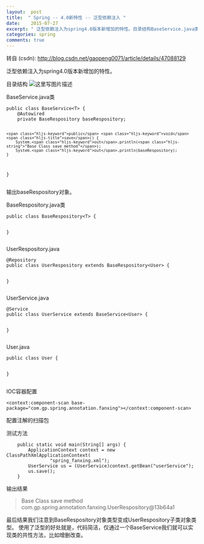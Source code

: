 ```yaml
---
layout:  post
title:  " Spring -- 4.0新特性 -- 泛型依赖注入 "
date:    2015-07-27
excerpt: " 泛型依赖注入为spring4.0版本新增加的特性。目录结构BaseService.java类publicclassBaseService<T>{@AutowiredprivateBaseRespositorybaseRespository;publicvoidsave(){System.out.println(BaseClasssavemethod);System.out.println(baseRespository);}}输出baseRespository对象。BaseRespository.java类publicclassBaseRespository<T>{}UserRespository.java@... "
categories: spring 
comments: true
---
```

转自 (csdn): http://blog.csdn.net/gaopeng0071/article/details/47088129
<div class="markdown_views">
 <p>泛型依赖注入为spring4.0版本新增加的特性。</p> 
 <p>目录结构  <img src="http://img.blog.csdn.net/20150727171725689" alt="这里写图片描述" title=""></p> 
 <p>BaseService.java类</p> 
 <pre class="prettyprint"><code class=" hljs cs"><span class="hljs-keyword">public</span> <span class="hljs-keyword">class</span> BaseService&lt;T&gt; {
    @Autowired
    <span class="hljs-keyword">private</span> BaseRespository baseRespository;

    <span class="hljs-keyword">public</span> <span class="hljs-keyword">void</span> <span class="hljs-title">save</span>() {
        System.<span class="hljs-keyword">out</span>.println(<span class="hljs-string">"Base Class save method"</span>);
        System.<span class="hljs-keyword">out</span>.println(baseRespository);
    }
}
</code></pre> 
 <p>输出baseRespository对象。</p> 
 <p>BaseRespository.java类</p> 
 <pre class="prettyprint"><code class=" hljs cs"><span class="hljs-keyword">public</span> <span class="hljs-keyword">class</span> BaseRespository&lt;T&gt; {

}
</code></pre> 
 <p>UserRespository.java</p> 
 <pre class="prettyprint"><code class=" hljs php">@Repository
<span class="hljs-keyword">public</span> <span class="hljs-class"><span class="hljs-keyword">class</span> <span class="hljs-title">UserRespository</span> <span class="hljs-keyword">extends</span> <span class="hljs-title">BaseRespository</span>&lt;<span class="hljs-title">User</span>&gt; {</span>

}</code></pre> 
 <p>UserService.java</p> 
 <pre class="prettyprint"><code class=" hljs php">@Service
<span class="hljs-keyword">public</span> <span class="hljs-class"><span class="hljs-keyword">class</span> <span class="hljs-title">UserService</span> <span class="hljs-keyword">extends</span> <span class="hljs-title">BaseService</span>&lt;<span class="hljs-title">User</span>&gt; {</span>

}</code></pre> 
 <p>User.java</p> 
 <pre class="prettyprint"><code class=" hljs cs"><span class="hljs-keyword">public</span> <span class="hljs-keyword">class</span> User {

}</code></pre> 
 <p>IOC容器配置</p> 
 <pre class="prettyprint"><code class=" hljs vhdl">&lt;<span class="hljs-keyword">context</span>:<span class="hljs-keyword">component</span>-scan base-<span class="hljs-keyword">package</span>=<span class="hljs-string">"com.gp.spring.annotation.fanxing"</span>&gt;&lt;/<span class="hljs-keyword">context</span>:<span class="hljs-keyword">component</span>-scan&gt;</code></pre> 
 <p>配置注解的扫描包</p> 
 <p>测试方法</p> 
 <pre class="prettyprint"><code class=" hljs cs">    <span class="hljs-keyword">public</span> <span class="hljs-keyword">static</span> <span class="hljs-keyword">void</span> <span class="hljs-title">main</span>(String[] args) {
        ApplicationContext context = <span class="hljs-keyword">new</span> ClassPathXmlApplicationContext(
                <span class="hljs-string">"spring_fanxing.xml"</span>);
        UserService us = (UserService)context.getBean(<span class="hljs-string">"userService"</span>);
        us.save();
    }</code></pre> 
 <p>输出结果</p> 
 <blockquote> 
  <p>Base Class save method  com.gp.spring.annotation.fanxing.UserRespository@13b64a1</p> 
 </blockquote> 
 <p>最后结果我们注意到BaseRespository对象类型变成UserRespository子类对象类型。  使用了泛型的好处就是，代码简洁，仅通过一个BaseService我们就可以实现类的共性方法，比如增删改查。</p>
</div>